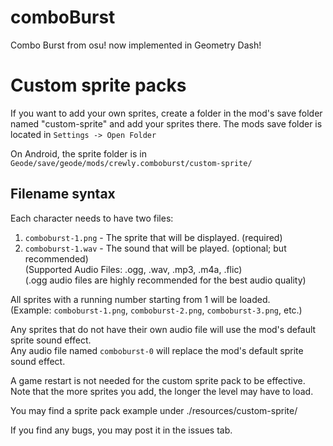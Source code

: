 # comboBurst

Combo Burst from osu! now implemented in Geometry Dash!  

# Custom sprite packs

If you want to add your own sprites, create a folder in the mod's save folder named "custom-sprite" and add your sprites there.
The mods save folder is located in `Settings -> Open Folder`  

On Android, the sprite folder is in `Geode/save/geode/mods/crewly.comboburst/custom-sprite/`  

## Filename syntax

Each character needs to have two files:
1. `comboburst-1.png` - The sprite that will be displayed. (required)
2. `comboburst-1.wav` - The sound that will be played. (optional; but recommended)  
(Supported Audio Files: .ogg, .wav, .mp3, .m4a, .flic)  
(.ogg audio files are highly recommended for the best audio quality)  

All sprites with a running number starting from 1 will be loaded.  
(Example: `comboburst-1.png`, `comboburst-2.png`, `comboburst-3.png`, etc.)  

Any sprites that do not have their own audio file will use the mod's default sprite sound effect.  
Any audio file named `comboburst-0` will replace the mod's default sprite sound effect.

A game restart is not needed for the custom sprite pack to be effective.  
Note that the more sprites you add, the longer the level may have to load.  

You may find a sprite pack example under ./resources/custom-sprite/

If you find any bugs, you may post it in the issues tab.
